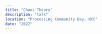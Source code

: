 ```yaml
---
title: "Chaos Theory"
description: "talk"
location: "Processing Community Day, NYC"
date: "2022"
---
```

